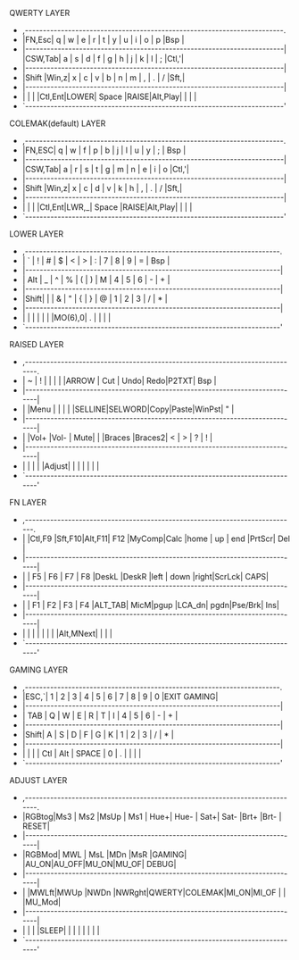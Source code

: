 QWERTY LAYER
 * ,------------------------------------------------------------------------.
 * |FN,Esc|  q  |  w  |  e  |  r  |  t  |  y  |  u  |  i  |  o  |  p  |Bsp  |
 * |------------------------------------------------------------------------|
  |CSW,Tab|  a  |  s  |  d  |  f  |  g  |  h  |  j  |  k  |  l  |  ;  |Ctl,'|
 * |------------------------------------------------------------------------|
 * |Shift |Win,z|  x  |  c  |  v  |  b  |  n  |  m  |  ,  |  .  |  /  |Sft,\|
 * |------------------------------------------------------------------------|
 * |      |     |     |Ctl,Ent|LOWER|  Space  |RAISE|Alt,Play|  |     |     |
 * `------------------------------------------------------------------------'

COLEMAK(default) LAYER
 * ,------------------------------------------------------------------------.
 * |FN,ESC|  q  |  w  |  f  |  p  |  b  |  j  |  l  |  u  |  y  |  ;  | Bsp |
 * |------------------------------------------------------------------------|
  |CSW,Tab|  a  |  r  |  s  |  t  |  g  |  m  |  n  |  e  |  i  |  o  |Ctl,'|
 * |------------------------------------------------------------------------|
 * |Shift |Win,z|  x  |  c  |  d  |  v  |  k  |  h  |  ,  |  .  |  /  |Sft,\|
 * |------------------------------------------------------------------------|
 * |      |     |   |Ctl,Ent|LWR,_|   Space   |RAISE|Alt,Play|  |     |     |
 * `------------------------------------------------------------------------'

LOWER LAYER
 * ,-----------------------------------------------------------------------.
 * |  `  |  !  |  #  |  $  |  <  |  >  |  :  |  7  |  8  |  9  |  =  | Bsp |
 * |-----------------------------------------------------------------------|
 * | Alt |  _  |  ^  |  %  |  (  |  )  |  M  |  4  |  5  |  6  |  -  |  +  |
 * |-----------------------------------------------------------------------|
 * |Shift|  |  |  &  |  "  |  {  |  }  |  @  |  1  |  2  |  3  |  /  |  *  |
 * |-----------------------------------------------------------------------|
 * |     |     |     |     |     |         |MO(6),0|  .  |     |     |     |
 * `-----------------------------------------------------------------------'

 RAISED LAYER
 * ,-----------------------------------------------------------------------------.
 * |  ~  |  !  |     |     |      |      |ARROW  |  Cut  | Undo| Redo|P2TXT| Bsp |
 * |-----------------------------------------------------------------------------|
 * |     |Menu |     |     |      |      |SELLINE|SELWORD|Copy|Paste|WinPst|  "  |
 * |-----------------------------------------------------------------------------|
 * |     |Vol+ |Vol- | Mute|      |      |Braces |Braces2|  <  |  >  |  ?  |  !  |
 * |-----------------------------------------------------------------------------|
 * |     |     |     |     |Adjust|              |       |     |     |     |     |
 * `-----------------------------------------------------------------------------'

 FN LAYER
 * ,----------------------------------------------------------------------------.
 * | |Ctl,F9 |Sft,F10|Alt,F11| F12 |MyComp|Calc  |home |  up  | end |PrtScr| Del |
 * |-----------------------------------------------------------------------------|
 * |    | F5 |   F6  |   F7  | F8  |DeskL |DeskR |left | down |right|ScrLck| CAPS|
 * |-----------------------------------------------------------------------------|
 * |    | F1 |   F2  |   F3  | F4  |ALT_TAB| MicM|pgup |LCA_dn| pgdn|Pse/Brk| Ins|
 * |-----------------------------------------------------------------------------|
 * |    |    |       |       |     |             |     |Alt,MNext|  |      |     |
 * `-----------------------------------------------------------------------------'

GAMING LAYER
 * ,-----------------------------------------------------------------------.
 * |ESC,`|  1  |  2  |  3  |  4  |  5  |  6  |  7  |  8  |  9  |  0  |EXIT GAMING|
 * |-----------------------------------------------------------------------|
 * | TAB |  Q  |  W  |  E  |  R  |  T  |  I  |  4  |  5  |  6  |  -  |  +  |
 * |-----------------------------------------------------------------------|
 * |Shift|  A  |  S  |  D  |  F  |  G  |  K  |  1  |  2  |  3  |  /  |  *  |
 * |-----------------------------------------------------------------------|
 * |     |     |     |  Ctl | Alt |   SPACE   |  0  |  .  |     |     |    |
 * `-----------------------------------------------------------------------'

 ADJUST LAYER
 * ,-----------------------------------------------------------------------------.
 * |RGBtog|Ms3 | Ms2 |MsUp | Ms1  |  Hue+|  Hue- | Sat+| Sat- |Brt+ |Brt- | RESET|
 * |-----------------------------------------------------------------------------|
 * |RGBMod| MWL | MsL |MDn  |MsR  |GAMING|       |AU_ON|AU_OFF|MU_ON|MU_OF| DEBUG|
 * |-----------------------------------------------------------------------------|
 * |     |MWLft|MWUp |NWDn |NWRght|QWERTY|COLEMAK|MI_ON|MI_OF |     |     |MU_Mod|
 * |-----------------------------------------------------------------------------|
 * |     |     |     |SLEEP|      |              |     |      |     |     |      |
 * `-----------------------------------------------------------------------------'

